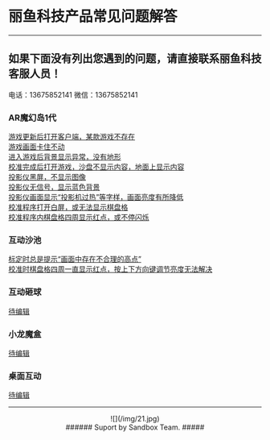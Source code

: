 # 丽鱼科技产品常见问题解答 #

----------

## 如果下面没有列出您遇到的问题，请直接联系丽鱼科技客服人员！ #
电话：13675852141 微信：13675852141

### AR魔幻岛1代 ###

[游戏更新后打开客户端，某款游戏不存在](MagicIsland-Update-1.html "游戏更新后打开客户端，某款游戏不存在")   
[游戏画面卡住不动](MagicIsland-Kinect-1.html "游戏画面卡住不动")   
[进入游戏后背景显示异常，没有地形](MagicIsland-Kinect-2.html "进入游戏后背景显示异常，没有地形")   
[校准完成后打开游戏，沙盘不显示内容，地面上显示内容](MagicIsland-Calibration-1.html "校准完成后打开游戏，沙盘不显示内容，地面上显示内容")   
[投影仪黑屏，不显示图像](MagicIsland-Projector-1.html "投影仪黑屏，不显示图像")   
[投影仪无信号，显示蓝色背景](MagicIsland-Projector-2.html "投影仪无信号，显示蓝色背景")   
[投影仪画面显示“投影机过热”等字样，画面亮度有所降低](MagicIsland-Projector-3.html "投影仪画面显示“投影机过热”等字样，画面亮度有所降低")   
[校准程序打开白屏，或无法显示棋盘格](MagicIsland-Kinect-3.html "校准程序打开白屏，或无法显示棋盘格")   
[校准程序内棋盘格四周显示红点，或不停闪烁](MagicIsland-Kinect-4.html "校准程序棋盘格四周显示红点，或不停闪烁")   


### 互动沙池 ###

[标定时总是提示“画面中存在不合理的高点”](SandPool-calibration-1.html "标定时总是提示“画面中存在不合理的高点”")   
[校准时棋盘格四周一直显示红点，按上下方向键调节亮度无法解决](SandPool-calibration-2.html "校准时棋盘格四周一直显示红点，按上下方向键调节亮度无法解决")   

### 互动砸球 ###
[待编辑](待编辑 "待编辑")   

### 小龙魔盒 ###
[待编辑](待编辑 "待编辑") 

### 桌面互动 ###
[待编辑](待编辑 "待编辑")

---------------------------------

<center> ![](/img/21.jpg) </center>

<center> 
###### Suport by Sandbox Team. #####
</center>

